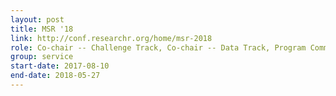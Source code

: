 ```yaml
---
layout: post
title: MSR '18
link: http://conf.researchr.org/home/msr-2018
role: Co-chair -- Challenge Track, Co-chair -- Data Track, Program Committee Member
group: service
start-date: 2017-08-10
end-date: 2018-05-27
---
```

